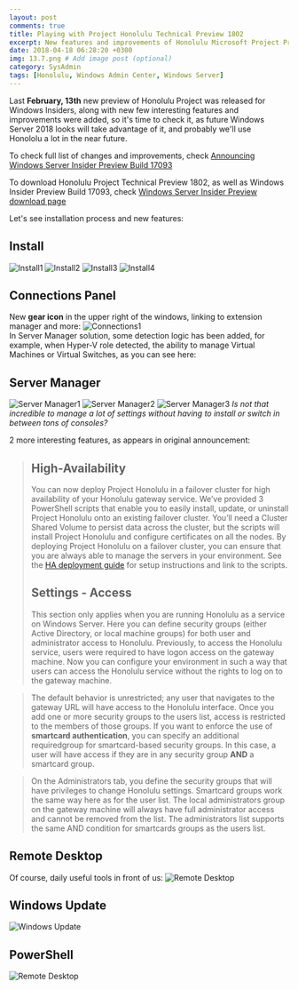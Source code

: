 ```yaml
---
layout: post
comments: true
title: Playing with Project Honolulu Technical Preview 1802
excerpt: New features and improvements of Honolulu Microsoft Project Preview 1802
date: 2018-04-18 06:28:20 +0300
img: 13.7.png # Add image post (optional)
category: SysAdmin
tags: [Honolulu, Windows Admin Center, Windows Server]
---
```

Last **February, 13th** new preview of Honolulu Project was released for Windows Insiders, along with new few interesting features and improvements were added, so it's time to check it, as future Windows Server 2018 looks will take advantage of it, and probably we'll use Honololu a lot in the near future.

To check full list of changes and improvements, check [Announcing Windows Server Insider Preview Build 17093](https://www.microsoft.com/en-us/software-download/windowsinsiderpreviewserver)

To download Honolulu Project Technical Preview 1802, as well as Windows Insider Preview Build 17093, check [Windows Server Insider Preview download page](https://www.microsoft.com/en-us/software-download/windowsinsiderpreviewserver)

Let's see installation process and new features:

## Install
![Install1]({{site.baseurl}}/assets/img/13.1.png)
![Install2]({{site.baseurl}}/assets/img/13.2.png)
![Install3]({{site.baseurl}}/assets/img/13.3.png)
![Install4]({{site.baseurl}}/assets/img/13.4.png)

## Connections Panel
New **gear icon** in the upper right of the windows, linking to extension manager and more:
![Connections1]({{site.baseurl}}/assets/img/13.5.png)
<br>
In Server Manager solution, some detection logic has been added, for example, when Hyper-V role detected, the ability to manage Virtual Machines or Virtual Switches, as you can see here:
<br>

## Server Manager
![Server Manager1]({{site.baseurl}}/assets/img/13.6.png)
![Server Manager2]({{site.baseurl}}/assets/img/13.7.png)
![Server Manager3]({{site.baseurl}}/assets/img/13.8.png)
*Is not that incredible to manage a lot of settings without having to install or switch in between tons of consoles?*

2 more interesting features, as appears in original announcement:<br>

> ## High-Availability
> You can now deploy Project Honolulu in a failover cluster for high availability of your Honolulu gateway service. We’ve provided 3 PowerShell scripts that enable you to easily install, update, or uninstall Project Honolulu onto an existing failover cluster. You’ll need a Cluster Shared Volume to persist data across the cluster, but the scripts will install Project Honolulu and configure certificates on all the nodes. By deploying Project Honolulu on a failover cluster, you can ensure that you are always able to manage the servers in your environment. See the [HA deployment guide](https://aka.ms/HonoluluHASetup) for setup instructions and link to the scripts.<br>
> ## Settings - Access
>This section only applies when you are running Honolulu as a service on Windows Server. Here you can define security groups (either Active Directory, or local machine groups) for both user and administrator access to Honolulu.
>Previously, to access the Honolulu service, users were required to have logon access on the gateway machine. Now you can configure your environment in such a way that users can access the Honolulu service without the rights to log on to the gateway machine.<br>

> The default behavior is unrestricted; any user that navigates to the gateway URL will have access to the Honolulu interface. Once you add one or more security groups to the users list, access is restricted to the members of those groups. If you want to enforce the use of **smartcard authentication**, you can specify an additional requiredgroup for smartcard-based security groups. In this case, a user will have access if they are in any security group **AND** a smartcard group.<br>

> On the Administrators tab, you define the security groups that will have privileges to change Honolulu settings. Smartcard groups work the same way here as for the user list. The local administrators group on the gateway machine will always have full administrator access and cannot be removed from the list. The administrators list supports the same AND condition for smartcards groups as the users list.

## Remote Desktop
Of course, daily useful tools in front of us:
![Remote Desktop]({{site.baseurl}}/assets/img/13.9.png)

## Windows Update
![Windows Update]({{site.baseurl}}/assets/img/13.10.png)

## PowerShell
![Remote Desktop]({{site.baseurl}}/assets/img/13.11.png)
